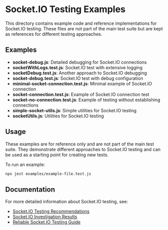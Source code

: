 # Socket.IO Testing Examples

This directory contains example code and reference implementations for Socket.IO testing. These files are not part of the main test suite but are kept as references for different testing approaches.

## Examples

- **socket-debug.js**: Detailed debugging for Socket.IO connections
- **socketWithLogs.test.js**: Socket.IO test with extensive logging
- **socketDebug.test.js**: Another approach to Socket.IO debugging
- **socket-debug.test.js**: Socket.IO test with debug configuration
- **minimal-socket-connection.test.js**: Minimal example of Socket.IO connection
- **socket-connection.test.js**: Example of Socket.IO connection test
- **socket-no-connection.test.js**: Example of testing without establishing connections
- **simple-socket-utils.js**: Simple utilities for Socket.IO testing
- **socketUtils.js**: Utilities for Socket.IO testing

## Usage

These examples are for reference only and are not part of the main test suite. They demonstrate different approaches to Socket.IO testing and can be used as a starting point for creating new tests.

To run an example:

```bash
npx jest examples/example-file.test.js
```

## Documentation

For more detailed information about Socket.IO testing, see:

- [Socket.IO Testing Recommendations](../docs/socket-io-testing-recommendations.md)
- [Socket.IO Investigation Results](../docs/socket-io-investigation-results.md)
- [Reliable Socket.IO Testing Guide](../tests/README-reliable-socket-testing.md)
